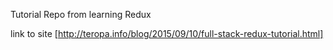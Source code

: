 Tutorial Repo from learning Redux

link to site [http://teropa.info/blog/2015/09/10/full-stack-redux-tutorial.html]